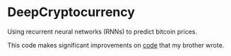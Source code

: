 # DeepCryptocurrency
Using recurrent neural networks (RNNs) to predict bitcoin prices.

This code makes significant improvements on [code](https://github.com/jasonwei20/cryptocurrency-prediction) that my brother wrote.
